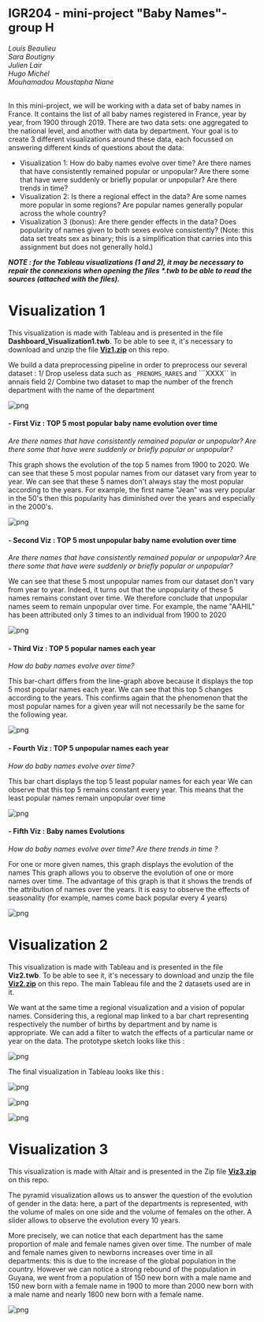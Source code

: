 <h1><font size=5>IGR204 - mini-project "Baby Names"- group H</font></h1>
<i>Louis Beaulieu<br>
Sara Boutigny<br>
Julien Lair<br>
Hugo Michel<br>
Mouhamadou Moustapha Niane<br><br></i>

<p>In this mini-project, we will be working with a data set of baby names in France. It contains the list of all baby names registered in France, year by year, from 1900 through 2019. There are two data sets: one aggregated to the national level, and another with data by department. Your goal is to create 3 different visualizations around these data, each focussed on answering different kinds of questions about the data:

- Visualization 1: How do baby names evolve over time? Are there names that have consistently remained popular or unpopular? Are there some that have were suddenly or briefly popular or unpopular? Are there trends in time?
- Visualization 2: Is there a regional effect in the data? Are some names more popular in some regions? Are popular names generally popular across the whole country?
- Visualization 3 (bonus): Are there gender effects in the data? Does popularity of names given to both sexes evolve consistently? (Note: this data set treats sex as binary; this is a simplification that carries into this assignment but does not generally hold.)</p>

<i><b>NOTE : for the Tableau visualizations (1 and 2), it may be necessary to repair the connexions when opening the files *.twb to be able to read the sources (attached with the files).</b></i>

<h1>Visualization 1</h1>

This visualization is made with Tableau and is presented in the file <b>Dashboard_Visualization1.twb</b>. To be able to see it, it's necessary to download and unzip the file <b><a href="https://github.com/lbeaulieu-git/baby_names/raw/main/Viz1.zip">Viz1.zip</a></b> on this repo.

We build a data preprocessing pipeline in order to preprocess our several dataset : 
1/ Drop useless data such as ``_PRENOMS_RARES`` and ```XXXX`` in annais field
2/ Combine two dataset to map the number of the french department with the name of the department

![png](data_preprocess_pipeline.png)

#### - First Viz : TOP 5 most popular baby name evolution over time
_Are there names that have consistently remained popular or unpopular?_
_Are there some that have were suddenly or briefly popular or unpopular?_

This graph shows the evolution of the top 5 names from 1900 to 2020. 
We can see that these 5 most popular names from our dataset vary from year to year.
We can see that these 5 names don't always stay the most popular according to the years. For example, the first name "Jean" was very popular in the 50's then this popularity has diminished over the years and especially in the 2000's.

![png](Viz1-1.png)

#### - Second Viz : TOP 5 most unpopular baby name evolution over time
_Are there names that have consistently remained popular or unpopular?_
_Are there some that have were suddenly or briefly popular or unpopular?_

We can see that these 5 most unpopular names from our dataset don't vary from year to year. 
Indeed, it turns out that the unpopularity of these 5 names remains constant over time. We therefore conclude that unpopular names seem to remain unpopular over time. For example, the name "AAHIL" has been attributed only 3 times to an individual from 1900 to 2020

![png](Viz1-2.png)

#### - Third Viz : TOP 5 popular names each year
_How do baby names evolve over time?_

This bar-chart differs from the line-graph above because it displays the top 5 most popular names each year. 
We can see that this top 5 changes according to the years. This confirms again that the phenomenon that the most popular names for a given year will not necessarily be the same for the following year. 

![png](Viz1-3.png)

#### - Fourth Viz : TOP 5 unpopular names each year
_How do baby names evolve over time?_

This bar chart displays the top 5 least popular names for each year
We can observe that this top 5 remains constant every year. This means that the least popular names remain unpopular over time

![png](Viz1-4.png)

#### - Fifth Viz : Baby names Evolutions
_How do baby names evolve over time?_
_Are there trends in time ?_

For one or more given names, this graph displays the evolution of the names
This graph allows you to observe the evolution of one or more names over time. 
The advantage of this graph is that it shows the trends of the attribution of names over the years. It is easy to observe the effects of seasonality (for example, names come back popular every 4 years)

![png](Viz1-5.png)

<h1>Visualization 2</h1>

This visualization is made with Tableau and is presented in the file <b>Viz2.twb</b>. To be able to see it, it's necessary to download and unzip the file <b><a href="https://github.com/lbeaulieu-git/baby_names/raw/main/Viz2.zip">Viz2.zip</a></b> on this repo. The main Tableau file and the 2 datasets used are in it.
  
We want at the same time a regional visualization and a vision of popular names. Considering this, a regional map linked to a bar chart representing respectively the number of births by department and by name is appropriate. We can add a filter to watch the effects of a particular name or year on the data.
The prototype sketch looks like this :

![png](viz2-sketch.jpg)
  
The final visualization in Tableau looks like this :
  
![png](viz2-1.png)
  
![png](viz2-2.png)
  
![png](viz2-3.png)


<h1>Visualization 3</h1>

This visualization is made with Altair and is presented in the Zip file <b><a href="https://github.com/lbeaulieu-git/baby_names/raw/main/Viz3.zip">Viz3.zip</a></b> on this repo.

The pyramid visualization allows us to answer the question of the evolution of gender in the data: here, a part of the departments is represented, with the volume of males on one side and the volume of females on the other. A slider allows to observe the evolution every 10 years.

More precisely, we can notice that each department has the same proportion of male and female names given over time. The number of male and female names given to newborns increases over time in all departments: this is due to the increase of the global population in the country. However we can notice a strong rebound of the population in Guyana, we went from a population of 150 new born with a male name and 150 new born with a female name in 1900 to more than 2000 new born with a male name and nearly 1800 new born with a female name.

![png](Viz3-1.png)
